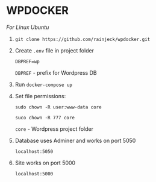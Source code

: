 # WPDOCKER

*For Linux Ubuntu*

1. `git clone https://github.com/rainjeck/wpdocker.git`

2. Create `.env` file in project folder

	`DBPREF=wp`

	`DBPREF` - prefix for Wordpress DB

3. Run `docker-compose up`

4. Set file permissions:

	`sudo chown -R user:www-data core`

	`suco chown -R 777 core`

	`core` - Wordpress project folder


5. Database uses Adminer and works on port 5050

	`localhost:5050`

6. Site works on port 5000

	`localhost:5000`